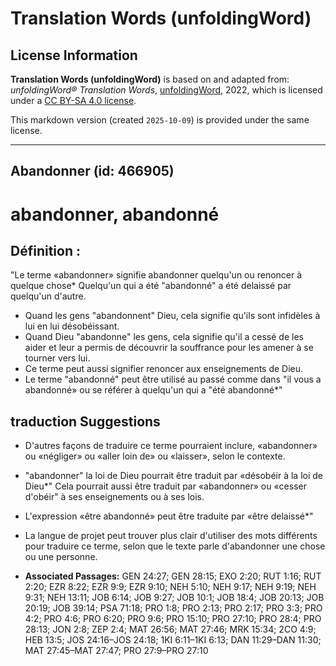 # Translation Words (unfoldingWord)

## License Information

**Translation Words (unfoldingWord)** is based on and adapted from: _unfoldingWord® Translation Words_, [unfoldingWord](https://unfoldingword.org/utw), 2022, which is licensed under a [CC BY-SA 4.0 license](https://creativecommons.org/licenses/by-sa/4.0/legalcode.en).

This markdown version (created `2025-10-09`) is provided under the same license.



--------------------------------

## Abandonner (id: 466905)

abandonner, abandonné
=====================

Définition :
------------

"Le terme «abandonner» signifie abandonner quelqu'un ou renoncer à quelque chose\* Quelqu'un qui a été "abandonné" a été delaissé par quelqu'un d'autre.

* Quand les gens "abandonnent" Dieu, cela signifie qu'ils sont infidèles à lui en lui désobéissant.
* Quand Dieu "abandonne" les gens, cela signifie qu'il a cessé de les aider et leur a permis de découvrir la souffrance pour les amener à se tourner vers lui.
* Ce terme peut aussi signifier renoncer aux enseignements de Dieu.
* Le terme "abandonné" peut être utilisé au passé comme dans "il vous a abandonné» ou se référer à quelqu'un qui a "été abandonné\*"

traduction Suggestions
----------------------

* D'autres façons de traduire ce terme pourraient inclure, «abandonner» ou «négliger» ou «aller loin de» ou «laisser», selon le contexte.
* "abandonner" la loi de Dieu pourrait être traduit par «désobéir à la loi de Dieu\*" Cela pourrait aussi être traduit par «abandonner» ou «cesser d'obéir" à ses enseignements ou à ses lois.
* L'expression «être abandonné» peut être traduite par «être delaissé\*"
* La langue de projet peut trouver plus clair d'utiliser des mots différents pour traduire ce terme, selon que le texte parle d'abandonner une chose ou une personne.

* **Associated Passages:** GEN 24:27; GEN 28:15; EXO 2:20; RUT 1:16; RUT 2:20; EZR 8:22; EZR 9:9; EZR 9:10; NEH 5:10; NEH 9:17; NEH 9:19; NEH 9:31; NEH 13:11; JOB 6:14; JOB 9:27; JOB 10:1; JOB 18:4; JOB 20:13; JOB 20:19; JOB 39:14; PSA 71:18; PRO 1:8; PRO 2:13; PRO 2:17; PRO 3:3; PRO 4:2; PRO 4:6; PRO 6:20; PRO 9:6; PRO 15:10; PRO 27:10; PRO 28:4; PRO 28:13; JON 2:8; ZEP 2:4; MAT 26:56; MAT 27:46; MRK 15:34; 2CO 4:9; HEB 13:5; JOS 24:16–JOS 24:18; 1KI 6:11–1KI 6:13; DAN 11:29–DAN 11:30; MAT 27:45–MAT 27:47; PRO 27:9–PRO 27:10

